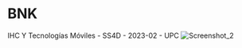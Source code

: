 # BNK
IHC Y Tecnologías Móviles - SS4D - 2023-02 - UPC
![Screenshot_2](https://github.com/My-Bank-Assistance/BNK/assets/104881012/4dc56624-f78b-42ea-adb7-c41feca8a124)
